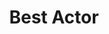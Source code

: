 ---
title: "Best Actor"
edition: 2006
winner: Leonardo DiCaprio
kind: "actor"
films: [blood-diamond.md, the-departed.md]
image: https://m.media-amazon.com/images/M/MV5BNTBmNGU0ZTgtNzhjNy00NTAwLWJkMzItYTYyZTI0NjRjMjQzXkEyXkFqcGdeQXVyMTIwODk1NTQ@._V1_FMjpg_UX1024_.jpg
type: award
weight: 4
---